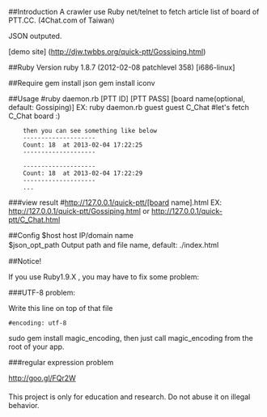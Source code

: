##Introduction
A crawler use Ruby net/telnet to fetch article list of board  of PTT.CC. (4Chat.com of Taiwan)

JSON outputed. 

[demo site] (http://djw.twbbs.org/quick-ptt/Gossiping.html)

##Ruby Version
ruby 1.8.7 (2012-02-08 patchlevel 358) [i686-linux]

##Require
    gem install json
    gem install iconv

##Usage
    #ruby daemon.rb [PTT ID] [PTT PASS] [board name(optional, default: Gossiping)]
    EX: 
        ruby daemon.rb guest guest C_Chat  #let's fetch C_Chat board :) 

        then you can see something like below
        --------------------
        Count: 18  at 2013-02-04 17:22:25
        --------------------
    
        --------------------
        Count: 18  at 2013-02-04 17:22:29
        --------------------
        ...
   

###view result
    #http://127.0.0.1/quick-ptt/[board name].html
    EX:
        http://127.0.0.1/quick-ptt/Gossiping.html
        or
        http://127.0.0.1/quick-ptt/C_Chat.html
    
    

##Config
    $host             host IP/domain name       
    $json_opt_path    Output path and file name, default: ./index.html　

##Notice!

If you use Ruby1.9.X , you may have to fix some problem:

###UTF-8 problem:

Write this line on top of that file

    #encoding: utf-8
  
sudo gem install magic_encoding, then just call magic_encoding from the root of your app.

  
###regular expression problem
  
http://goo.gl/FQr2W

####
  
  This project is only for education and research. Do not abuse it on illegal behavior.
      
